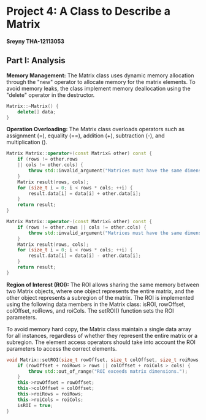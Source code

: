 # Project 4: A Class to Describe a Matrix
**Sreyny THA-12113053**
## Part I: Analysis


**Memory Management:**
The Matrix class uses dynamic memory allocation through the "new" operator to allocate memory for the matrix elements. To avoid memory leaks, the class implement memory deallocation using the "delete" operator in the destructor.
```cpp
Matrix::~Matrix() {
    delete[] data;
}
```
**Operation Overloading:**
The Matrix class overloads operators such as assignment (=), equality (==), addition (+), subtraction (-), and multiplication (). 
```cpp
Matrix Matrix::operator+(const Matrix& other) const {
    if (rows != other.rows
    || cols != other.cols) {
        throw std::invalid_argument("Matrices must have the same dimensions for addition.");
    }
    Matrix result(rows, cols);
    for (size_t i = 0; i < rows * cols; ++i) {
        result.data[i] = data[i] + other.data[i];
    }
    return result;
}

Matrix Matrix::operator-(const Matrix& other) const {
    if (rows != other.rows || cols != other.cols) {
        throw std::invalid_argument("Matrices must have the same dimensions for subtraction.");
    }
    Matrix result(rows, cols);
    for (size_t i = 0; i < rows * cols; ++i) {
        result.data[i] = data[i] - other.data[i];
    }
    return result;
}
```
**Region of Interest (ROI):**
The ROI allows sharing the same memory between two Matrix objects, where one object represents the entire matrix, and the other object represents a subregion of the matrix.
The ROI is implemented using the following data members in the Matrix class: isROI, rowOffset, colOffset, roiRows, and roiCols. The setROI() function sets the ROI parameters.

To avoid memory hard copy, the Matrix class maintain a single data array for all instances, regardless of whether they represent the entire matrix or a subregion. The element access operators should take into account the ROI parameters to access the correct elements.
```cpp
void Matrix::setROI(size_t rowOffset, size_t colOffset, size_t roiRows, size_t roiCols) {
    if (rowOffset + roiRows > rows || colOffset + roiCols > cols) {
        throw std::out_of_range("ROI exceeds matrix dimensions.");
    }
    this->rowOffset = rowOffset;
    this->colOffset = colOffset;
    this->roiRows = roiRows;
    this->roiCols = roiCols;
    isROI = true;
}
```
